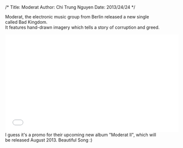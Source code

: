 /* Title: Moderat Author: Chi Trung Nguyen Date: 2013/24/24 */

Moderat, the electronic music group from Berlin released a new single called Bad Kingdom. <br>
It features hand-drawn imagery which tells a story of corruption and greed.
<iframe width="560" height="315" src="//www.youtube.com/embed/I1gewNVv1UY?theme=light" frameborder="0" allowfullscreen></iframe>
</div>
I guess it's a promo for their upcoming new album "Moderat II", which will be released August 2013. Beautiful Song :)
